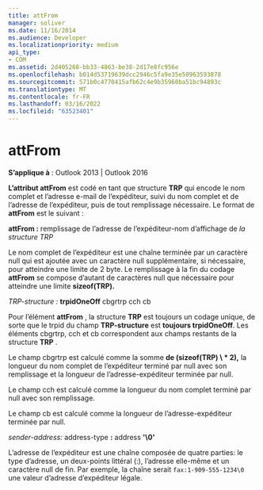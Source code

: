 ```yaml
---
title: attFrom
manager: soliver
ms.date: 11/16/2014
ms.audience: Developer
ms.localizationpriority: medium
api_type:
- COM
ms.assetid: 2d405268-bb33-4863-be38-2d17e8fc956e
ms.openlocfilehash: b014d53719639dcc2946c5fa9e35e50963593878
ms.sourcegitcommit: 571b0c4770415afb62c4e9b35960ba51bc94893c
ms.translationtype: MT
ms.contentlocale: fr-FR
ms.lasthandoff: 03/16/2022
ms.locfileid: "63523401"
---
```

# <a name="attfrom"></a>attFrom

**S’applique à** : Outlook 2013 | Outlook 2016
  
**L’attribut attFrom** est codé en tant que structure **TRP** qui encode le nom complet et l’adresse e-mail de l’expéditeur, suivi du nom complet et de l’adresse de l’expéditeur, puis de tout remplissage nécessaire. Le format de **attFrom** est le suivant :
  
**attFrom :** remplissage de l’adresse de l’expéditeur-nom d’affichage de _la structure TRP_ 

Le nom complet de l’expéditeur est une chaîne terminée par un caractère null qui est ajoutée avec un caractère null supplémentaire, si nécessaire, pour atteindre une limite de 2 byte. Le remplissage à la fin du codage **attFrom** se compose d’autant de caractères null que nécessaire pour atteindre une limite **sizeof(TRP).**
  
_TRP-structure :_ **trpidOneOff** cbgrtrp cch cb

Pour l’élément **attFrom** , la structure **TRP** est toujours un codage unique, de sorte que le trpid du champ **TRP-structure** est **toujours trpidOneOff**. Les éléments cbgrtrp, cch et cb correspondent aux champs restants de la structure **TRP** .
  
Le champ cbgrtrp est calculé comme la somme **de (sizeof(TRP) \ * 2),** la longueur du nom complet de l’expéditeur terminé par null avec son remplissage et la longueur de l’adresse-expéditeur terminée par null.
  
Le champ cch est calculé comme la longueur du nom complet terminé par null avec son remplissage.
  
Le champ cb est calculé comme la longueur de l’adresse-expéditeur terminée par null.
  
_sender-address:_ address-type **:** address **'\0'**

L’adresse de l’expéditeur est une chaîne composée de quatre parties: le type d’adresse, un deux-points littéral (:), l’adresse elle-même et un caractère null de fin. Par exemple, la chaîne serait `fax:1-909-555-1234\0` une valeur d’adresse d’expéditeur légale.
  